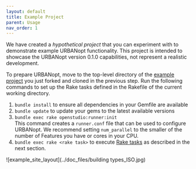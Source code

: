 ```yaml
---
layout: default
title: Example Project
parent: Usage
nav_order: 1
---
```


We have created a *hypothetical project* that you can experiment with to demonstrate example URBANopt functionality. This project is intended to showcase the URBANopt version 0.1.0 capabilities, not represent a realistic development.

To prepare URBANopt, move to the top-level directory of the [example project](https://github.com/urbanopt/urbanopt-example-geojson-project) you just forked and cloned in the previous step. Run the following commands to set up the Rake tasks defined in the Rakefile of the current working directory.

1. `bundle install` to ensure all dependencies in your Gemfile are available
1. `bundle update` to update your gems to the latest available versions
1. `bundle exec rake openstudio:runner:init`  
This command creates a `runner.conf` file that can be used to configure URBANopt. We recommend setting `num_parallel` to the smaller of the number of Features you have or cores in your CPU.
1. `bundle exec rake <rake task>` to execute [Rake tasks](rake_tasks.md) as described in the next section.

![example_site_layout](../doc_files/building types_ISO.jpg)
